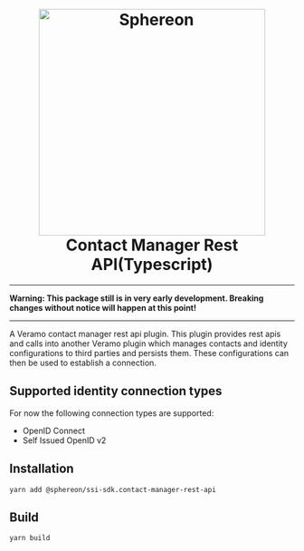 <!--suppress HtmlDeprecatedAttribute -->
<h1 align="center">
  <br>
  <a href="https://www.sphereon.com"><img src="https://sphereon.com/content/themes/sphereon/assets/img/logo.svg" alt="Sphereon" width="400"></a>
  <br>Contact Manager Rest API(Typescript) 
  <br>
</h1>

---

**Warning: This package still is in very early development. Breaking changes without notice will happen at this point!**

---

A Veramo contact manager rest api plugin. This plugin provides rest apis and calls into another Veramo plugin which manages contacts and identity configurations to third parties and persists them. These configurations can then be used to establish a connection.

## Supported identity connection types

For now the following connection types are supported:

- OpenID Connect
- Self Issued OpenID v2

## Installation

```shell
yarn add @sphereon/ssi-sdk.contact-manager-rest-api
```

## Build

```shell
yarn build
```

